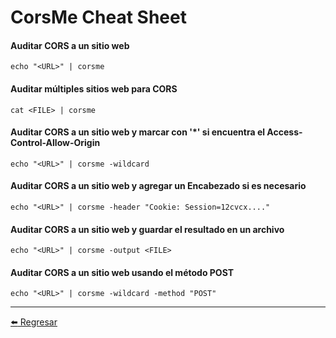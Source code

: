 # CorsMe Cheat Sheet

#### Auditar CORS a un sitio web
```
echo "<URL>" | corsme
```

#### Auditar múltiples sitios web para CORS
```
cat <FILE> | corsme
```

#### Auditar CORS a un sitio web y marcar con '*' si encuentra el Access-Control-Allow-Origin
```
echo "<URL>" | corsme -wildcard
```

#### Auditar CORS a un sitio web y agregar un Encabezado si es necesario
```
echo "<URL>" | corsme -header "Cookie: Session=12cvcx...."
```

#### Auditar CORS a un sitio web y guardar el resultado en un archivo
```
echo "<URL>" | corsme -output <FILE>
```

#### Auditar CORS a un sitio web usando el método POST
```
echo "<URL>" | corsme -wildcard -method "POST"
```

---

[:arrow_left: Regresar](https://github.com/m4lal0/cheatsheets)